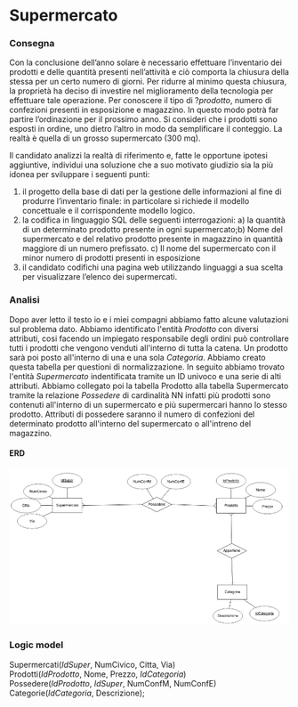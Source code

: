 # Supermercato

### Consegna 
 Con la conclusione dell’anno solare è necessario effettuare l’inventario dei prodotti e delle quantità presenti nell’attività e ciò comporta la chiusura della stessa per un certo numero di giorni. Per ridurre al minimo questa chiusura, la proprietà ha deciso di investire nel miglioramento della tecnologia per effettuare tale operazione. Per conoscere il tipo di ?_prodotto_, numero di confezioni presenti in esposizione e magazzino. In questo modo potrà far partire l’ordinazione per il prossimo anno. Si consideri che i prodotti sono esposti in ordine, uno dietro l’altro in modo da semplificare il conteggio. La realtà è quella di un grosso supermercato (300 mq). 

 Il candidato analizzi la realtà di riferimento e, fatte le opportune ipotesi aggiuntive, individui una soluzione che a suo motivato giudizio sia la più idonea per sviluppare i seguenti punti:
  1. il progetto della base di dati per la gestione delle informazioni al      fine di produrre l’inventario finale: in particolare si richiede il       modello concettuale e il corrispondente modello logico. 
  2. la codifica in linguaggio SQL delle seguenti interrogazioni: 
    a) la quantità di un determinato prodotto presente in ogni supermercato;b) Nome del supermercato e del relativo prodotto presente in magazzino    in quantità maggiore di un numero prefissato. 
    c) Il nome del supermercato con il minor numero di prodotti presenti in    esposizione 
  3. il candidato codifichi una pagina web utilizzando linguaggi a     sua     scelta per visualizzare l’elenco dei supermercati.

### Analisi
 Dopo aver letto il testo io e i miei compagni abbiamo fatto alcune valutazioni sul problema dato. 
 Abbiamo identificato l'entità *Prodotto* con diversi attributi, cosi facendo un impiegato responsabile degli ordini può controllare tutti i prodotti che vengono venduti all'interno di tutta la catena.
 Un prodotto sarà poi posto all'interno di una e una sola *Categoria*. Abbiamo creato questa tabella per questioni di normalizzazione.
 In seguito abbiamo trovato l'entità *Supermercato* indentificata tramite un ID univoco e una serie di alti attributi.
 Abbiamo collegato poi la tabella Prodotto alla tabella Supermercato tramite la relazione *Possedere* di cardinalità NN infatti più prodotti sono contenuti all'interno di un supermercato e più supermercari hanno lo stesso prodotto. Attributi di possedere saranno il numero di confezioni del determinato prodotto all'interno del supermercato o all'intreno del magazzino.


#### ERD

  ![E/R](https://github.com/taglioIsCoding/MySqlScripts/blob/master/supermarket/ERD.png)

### Logic model

Supermercati(*IdSuper*, NumCivico, Citta, Via) <br/>
Prodotti(*IdProdotto*, Nome, Prezzo, _IdCategoria_) <br/>
Possedere(*_IdProdotto_*, *_IdSuper_*, NumConfM, NumConfE) <br/>
Categorie(*IdCategoria*, Descrizione);


